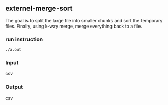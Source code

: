 ## externel-merge-sort
The goal is to split the large file into smaller chunks and sort the temporary files. Finally, using k-way merge, merge everything back to a file.
### run instruction
```g++ main.cpp
./a.out
```

### Input
csv
### Output
csv
